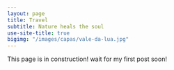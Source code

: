 ```yaml
---
layout: page
title: Travel
subtitle: Nature heals the soul
use-site-title: true
bigimg: "/images/capas/vale-da-lua.jpg"
---
```


This page is in construction! wait for my first post soon!
